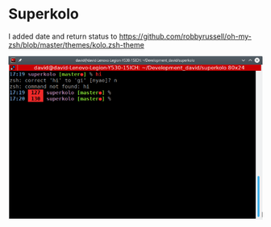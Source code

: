 # Superkolo

I added date and return status to https://github.com/robbyrussell/oh-my-zsh/blob/master/themes/kolo.zsh-theme

![superkolo](./superkolo.png)

